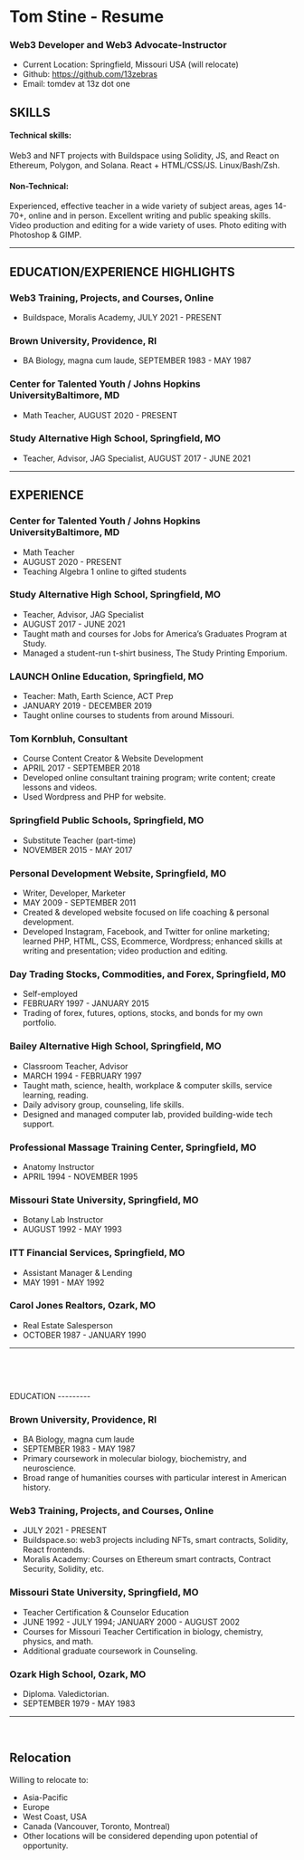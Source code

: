 Tom Stine - Resume
==================

### Web3 Developer and Web3 Advocate-Instructor

- Current Location: Springfield, Missouri USA (will relocate)
- Github: https://github.com/13zebras
- Email: tomdev at 13z dot one

SKILLS
------

#### Technical skills:  
Web3 and NFT projects with Buildspace using Solidity, JS, and React on Ethereum, Polygon, and Solana. React + HTML/CSS/JS. Linux/Bash/Zsh. 

#### Non-Technical:
Experienced, effective teacher in a wide variety of subject areas, ages 14-70+, online and in person. Excellent writing and public speaking skills. Video production and editing for a wide variety of uses. Photo editing with Photoshop & GIMP. 

---

EDUCATION/EXPERIENCE HIGHLIGHTS
-------------------------------

### Web3 Training, Projects, and Courses, Online
- Buildspace, Moralis Academy, JULY 2021 - PRESENT

### Brown University, Providence, RI
- BA Biology, magna cum laude, SEPTEMBER 1983 - MAY 1987

### Center for Talented Youth / Johns Hopkins UniversityBaltimore, MD
- Math Teacher, AUGUST 2020 - PRESENT
    
### Study Alternative High School, Springfield, MO
- Teacher, Advisor, JAG Specialist, AUGUST 2017 - JUNE 2021

---

EXPERIENCE
----------

### Center for Talented Youth / Johns Hopkins UniversityBaltimore, MD
- Math Teacher
- AUGUST 2020 - PRESENT
- Teaching Algebra 1 online to gifted students
    
### Study Alternative High School, Springfield, MO
- Teacher, Advisor, JAG Specialist
- AUGUST 2017 - JUNE 2021
- Taught math and courses for Jobs for America’s Graduates Program at Study.
- Managed a student-run t-shirt business, The Study Printing Emporium.
    
### LAUNCH Online Education, Springfield, MO
- Teacher: Math, Earth Science, ACT Prep
- JANUARY 2019 - DECEMBER 2019
- Taught online courses to students from around Missouri.
    
### Tom Kornbluh, Consultant
- Course Content Creator & Website Development
- APRIL 2017 - SEPTEMBER 2018
- Developed online consultant training program; write content; create lessons and videos.
- Used Wordpress and PHP for website.
    
### Springfield Public Schools, Springfield, MO
- Substitute Teacher (part-time)
- NOVEMBER 2015 - MAY 2017

### Personal Development Website, Springfield, MO
- Writer, Developer, Marketer
- MAY 2009 - SEPTEMBER 2011
- Created & developed website focused on life coaching & personal development.
- Developed Instagram, Facebook, and Twitter for online marketing; learned PHP, HTML, CSS, Ecommerce, Wordpress; enhanced skills at writing and presentation; video production and editing.
    
### Day Trading Stocks, Commodities, and Forex, Springfield, M0
- Self-employed
- FEBRUARY 1997 - JANUARY 2015
- Trading of forex, futures, options, stocks, and bonds for my own portfolio.

### Bailey Alternative High School, Springfield, MO
- Classroom Teacher, Advisor
- MARCH 1994 - FEBRUARY 1997
- Taught math, science, health, workplace & computer skills, service learning, reading.
- Daily advisory group, counseling, life skills.
- Designed and managed computer lab, provided building-wide tech support.
    
### Professional Massage Training Center, Springfield, MO
- Anatomy Instructor
- APRIL 1994 - NOVEMBER 1995

### Missouri State University, Springfield, MO
- Botany Lab Instructor
- AUGUST 1992 - MAY 1993

### ITT Financial Services, Springfield, MO
- Assistant Manager & Lending
- MAY 1991 - MAY 1992

### Carol Jones Realtors, Ozark, MO
- Real Estate Salesperson
- OCTOBER 1987 - JANUARY 1990

---
<p>&nbsp;</p>
<p>&nbsp;</p>
EDUCATION
---------

### Brown University, Providence, RI
- BA Biology, magna cum laude
- SEPTEMBER 1983 - MAY 1987
- Primary coursework in molecular biology, biochemistry, and neuroscience.
- Broad range of humanities courses with particular interest in American history.

### Web3 Training, Projects, and Courses, Online
- JULY 2021 - PRESENT
- Buildspace.so: web3 projects including NFTs, smart contracts, Solidity, React frontends.
- Moralis Academy: Courses on Ethereum smart contracts, Contract Security, Solidity, etc.

### Missouri State University, Springfield, MO
- Teacher Certification & Counselor Education
- JUNE 1992 - JULY 1994; JANUARY 2000 - AUGUST 2002
- Courses for Missouri Teacher Certification in biology, chemistry, physics, and math.
- Additional graduate coursework in Counseling.

### Ozark High School, Ozark, MO
- Diploma. Valedictorian.
- SEPTEMBER 1979 - MAY 1983

---

<br />

Relocation
----------

Willing to relocate to:
- Asia-Pacific
- Europe
- West Coast, USA
- Canada (Vancouver, Toronto, Montreal)
- Other locations will be considered depending upon potential of opportunity.
